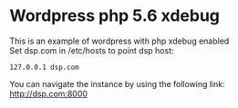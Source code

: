 # Wordpress php 5.6 xdebug   
This is an example of wordpress with php xdebug enabled  
Set dsp.com in /etc/hosts to point dsp host:  
```  
127.0.0.1 dsp.com  
```   
You can navigate the instance by using the following link:  
http://dsp.com:8000 
